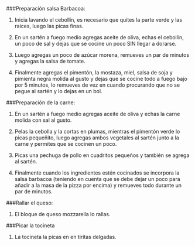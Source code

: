
###Preparación salsa Barbacoa:

1. Inicia lavando el cebollín, es necesario que quites la parte verde y las raices, luego las picas finas. 

2. En un sartén a fuego medio agregas aceite de oliva, echas el cebollín, un poco de sal y dejas que se cocine un poco SIN llegar a dorarse.

3. Luego agregas un poco de azúcar morena, remueves un par de minutos y agregas la salsa de tomate. 

4. Finalmente agregas el pimentón, la mostaza, miel, salsa de soja y pimienta negra molida al gusto y dejas que se cocine todo a fuego bajo por 5 minutos, lo remueves de vez en cuando procurando que no se pegue al sartén y lo dejas en un bol. 


###Preparación de la carne:

1. En un sartén a fuego medio agregas aceite de oliva y echas la carne molida con sal al gusto.

2. Pelas la cebolla y la cortas en plumas, mientras el pimentón verde lo picas pequeñito, luego agregas ambos vegetales al sartén junto a la carne y permites que se cocinen un poco. 

3. Picas una pechuga de pollo en cuadritos pequeños y también se agrega al sartén. 

4. Finalmente cuando los ingredientes estén cocinados se incorpora la salsa barbacoa (teniendo en cuenta que se debe dejar un poco para añadir a la masa de la pizza por encima) y remueves todo durante un par de minutos.


###Rallar el queso:

1. El bloque de queso mozzarella lo rallas.  


###Picar la tocineta

1. La tocineta la picas en en tiritas delgadas. 